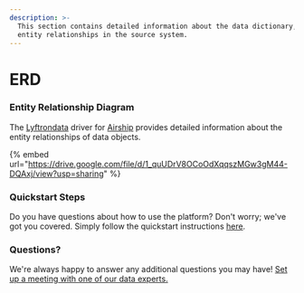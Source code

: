 ```yaml
---
description: >-
  This section contains detailed information about the data dictionary, and
  entity relationships in the source system.
---
```


# ERD

### Entity Relationship Diagram

The [Lyftrondata](https://www.lyftrondata.com/) driver for [Airship](https://www.lyftrondata.com/integration/marketing-analytics/airship//) provides detailed information about the entity relationships of data objects.

{% embed url="https://drive.google.com/file/d/1_quUDrV8OCoOdXqqszMGw3gM44-DQAxj/view?usp=sharing" %}
### Quickstart Steps

Do you have questions about how to use the platform? Don't worry; we've got you covered. Simply follow the quickstart instructions [here](../../../../quickstart-steps.md).

### Questions? <a href="#questions" id="questions"></a>

We're always happy to answer any additional questions you may have! [Set up a meeting with one of our data experts.](https://www.lyftrondata.com/book-a-meeting/)

